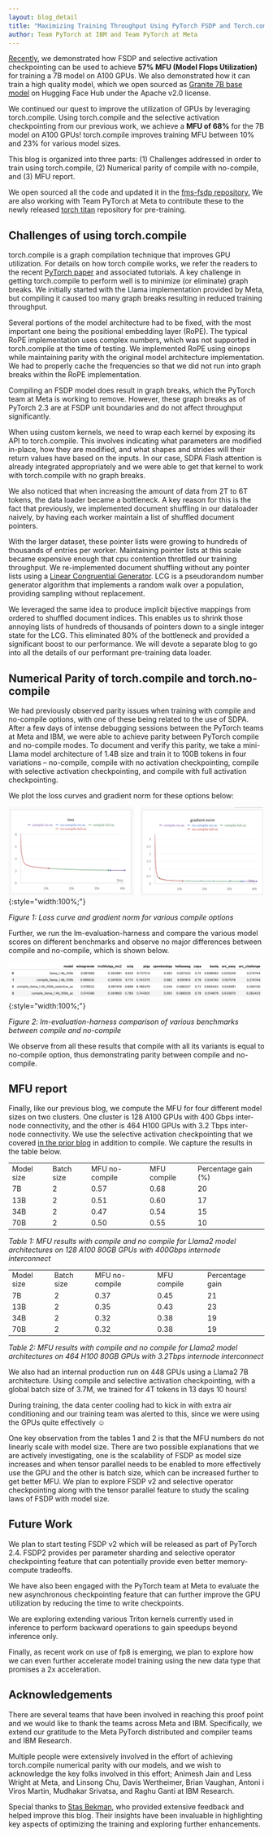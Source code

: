 ```yaml
---
layout: blog_detail
title: "Maximizing Training Throughput Using PyTorch FSDP and Torch.compile"
author: Team PyTorch at IBM and Team PyTorch at Meta
---
```


[Recently](https://pytorch.org/blog/maximizing-training/), we demonstrated how FSDP and selective activation checkpointing can be used to achieve **57% MFU (Model Flops Utilization)** for training a 7B model on A100 GPUs. We also demonstrated how it can train a high quality model, which we open sourced as [Granite 7B base model](https://huggingface.co/ibm/granite-7b-base) on Hugging Face Hub under the Apache v2.0 license.

We continued our quest to improve  the utilization of GPUs by leveraging torch.compile. Using torch.compile and the selective activation checkpointing from our previous work, we achieve a **MFU of 68%** for the 7B model on A100 GPUs! torch.compile improves training MFU between 10% and 23% for various model sizes.

This blog is organized into three parts: (1) Challenges addressed in order to train using torch.compile, (2) Numerical parity of compile with no-compile, and (3) MFU report.

We open sourced all the code and updated it in the [fms-fsdp repository.](https://github.com/foundation-model-stack/fms-fsdp) We are also working with Team PyTorch at Meta to contribute these to the newly released [torch titan](https://github.com/pytorch/torchtitan) repository for pre-training.


## Challenges of using torch.compile

torch.compile is a graph compilation technique that improves GPU utilization. For details on how torch compile works, we refer the readers to the recent [PyTorch paper](https://pytorch.org/blog/pytorch-2-paper-tutorial/) and associated tutorials. A key challenge in getting torch.compile to perform well is to minimize (or eliminate) graph breaks. We initially started with the Llama implementation provided by Meta, but compiling it caused too many  graph breaks resulting in reduced  training throughput. 

Several portions of the model architecture had to be fixed, with the most important one being the positional embedding layer (RoPE). The typical RoPE implementation uses complex numbers, which was not supported in torch.compile at the time of testing. We implemented RoPE using einops while maintaining parity with the original model architecture implementation. We had to properly cache the frequencies so that we did not run into graph breaks within the RoPE implementation.

Compiling an FSDP model does result in graph breaks, which the PyTorch team at Meta is working to remove. However, these graph breaks as of PyTorch 2.3 are at FSDP unit boundaries and do not affect throughput significantly.

When using custom kernels, we need to wrap each kernel by exposing its API to torch.compile.  This involves indicating what parameters are modified in-place, how they are modified, and what shapes and strides will their return values have based on the inputs. In our case, SDPA Flash attention is already integrated appropriately and we were able to get that kernel to work with torch.compile with no graph breaks.

We also noticed that when  increasing the amount of data from 2T to 6T tokens, the data loader became a bottleneck. A key reason for this is the fact that previously, we implemented document shuffling in our dataloader naively, by having each worker maintain a list of shuffled document pointers. 

With the larger dataset, these pointer lists were growing to hundreds of thousands of entries per worker. Maintaining pointer lists at this scale became expensive enough that cpu contention throttled our training throughput. We re-implemented document shuffling without any pointer lists using a [Linear Congruential Generator](https://en.wikipedia.org/wiki/Linear_congruential_generator). LCG is a pseudorandom number generator algorithm that implements a random walk over a population, providing sampling without replacement. 

We leveraged the same idea to produce implicit bijective mappings from ordered to shuffled document indices.  This enables us to shrink those annoying lists of hundreds of thousands of pointers down to a single integer state for the LCG. This eliminated 80% of the bottleneck and provided a significant boost to our performance. We will devote a separate blog to go into all the details of our performant pre-training data loader.


## Numerical Parity of torch.compile and torch.no-compile

We had previously observed parity issues when training with compile and no-compile options, with one of these being related to the use of SDPA. After a few days of intense debugging sessions between the PyTorch teams at Meta and IBM, we were able to achieve parity between PyTorch compile and no-compile modes. To document and verify this parity, we take a mini-Llama model architecture of 1.4B size and train it to 100B tokens in four variations – no-compile, compile with no activation checkpointing, compile with selective activation checkpointing, and compile with full activation checkpointing.

We plot the loss curves and gradient norm for these options below:

![Figure 1: Loss curve and gradient norm for various compile options](/assets/images/max-training-chart.jpg){:style="width:100%;"}

_Figure 1: Loss curve and gradient norm for various compile options_

Further, we run the lm-evaluation-harness and compare the various model scores on different benchmarks and observe no major differences between compile and no-compile, which is shown below.


![Figure 2: lm-evaluation-harness comparison of various benchmarks between compile and no-compile](/assets/images/max-training-table.png){:style="width:100%;"}


_Figure 2: lm-evaluation-harness comparison of various benchmarks between compile and no-compile_

We observe from all these results that compile with all its variants is equal to no-compile option, thus demonstrating parity between compile and no-compile.


## MFU report

Finally, like our previous blog, we compute the MFU for four different model sizes on two clusters.  One cluster is 128 A100 GPUs with 400 Gbps inter-node connectivity,  and the other is 464 H100 GPUs with 3.2 Tbps inter-node connectivity. We use the selective activation checkpointing that we covered [in the prior blog](https://pytorch.org/blog/maximizing-training/) in addition to compile. We capture the results in the table below.


<table class="table table-bordered">
  <tr>
   <td>Model size
   </td>
   <td>Batch size
   </td>
   <td>MFU no-compile 
   </td>
   <td>MFU compile
   </td>
   <td>Percentage gain (%)
   </td>
  </tr>
  <tr>
   <td>7B
   </td>
   <td>2
   </td>
   <td>0.57
   </td>
   <td>0.68
   </td>
   <td>20
   </td>
  </tr>
  <tr>
   <td>13B
   </td>
   <td>2
   </td>
   <td>0.51
   </td>
   <td>0.60
   </td>
   <td>17
   </td>
  </tr>
  <tr>
   <td>34B
   </td>
   <td>2
   </td>
   <td>0.47
   </td>
   <td>0.54
   </td>
   <td>15
   </td>
  </tr>
  <tr>
   <td>70B
   </td>
   <td>2
   </td>
   <td>0.50
   </td>
   <td>0.55
   </td>
   <td>10
   </td>
  </tr>
</table>


_Table 1: MFU results with compile and no compile for Llama2 model architectures on 128 A100 80GB GPUs with 400Gbps internode interconnect_


<table class="table table-bordered mt-5">
  <tr>
   <td>Model size
   </td>
   <td>Batch size
   </td>
   <td>MFU no-compile 
   </td>
   <td>MFU compile 
   </td>
   <td>Percentage gain
   </td>
  </tr>
  <tr>
   <td>7B
   </td>
   <td>2
   </td>
   <td>0.37
   </td>
   <td>0.45
   </td>
   <td>21
   </td>
  </tr>
  <tr>
   <td>13B
   </td>
   <td>2
   </td>
   <td>0.35
   </td>
   <td>0.43
   </td>
   <td>23
   </td>
  </tr>
  <tr>
   <td>34B
   </td>
   <td>2
   </td>
   <td>0.32
   </td>
   <td>0.38
   </td>
   <td>19
   </td>
  </tr>
  <tr>
   <td>70B
   </td>
   <td>2
   </td>
   <td>0.32
   </td>
   <td>0.38
   </td>
   <td>19
   </td>
  </tr>
</table>


_Table 2: MFU results with compile and no compile for Llama2 model architectures on 464 H100 80GB GPUs with 3.2Tbps internode interconnect_

We also had an internal production run on 448 GPUs using a Llama2 7B architecture. Using compile and selective activation checkpointing, with a global batch size of 3.7M, we trained for 4T tokens in 13 days 10 hours!

During training, the data center cooling had to kick in with extra air conditioning and our training team was alerted to this, since we were using the GPUs quite effectively ☺ 

One key observation from the tables 1 and 2 is that the MFU numbers do not linearly scale with model size. There are two possible explanations that we are actively investigating, one is the scalability of FSDP as model size increases and when tensor parallel needs to be enabled to more effectively use the GPU and the other is batch size, which can be increased further to get better MFU. We plan to explore FSDP v2 and selective operator checkpointing along with the tensor parallel feature to study the scaling laws of FSDP with model size.


## Future Work

We plan to start testing FSDP v2 which will be released as part of PyTorch 2.4.  FSDP2 provides per parameter sharding and selective operator checkpointing feature that can potentially provide even better memory-compute tradeoffs.

We have also been engaged with the PyTorch team at Meta to evaluate the new asynchronous checkpointing feature that can further improve the GPU utilization by reducing the time to write checkpoints.

We are exploring extending various Triton kernels currently used in inference to perform backward operations to gain speedups beyond inference only.

Finally, as recent work on use of fp8 is emerging, we plan to explore how we can even further accelerate model training using the new data type that promises a 2x acceleration. 


## Acknowledgements

There are several teams that have been involved in reaching this proof point and we would like to thank the teams across Meta and IBM. Specifically, we extend our gratitude to the Meta PyTorch distributed and compiler teams and IBM Research.

Multiple people were extensively involved in the effort of achieving torch.compile numerical parity with our models, and we wish to acknowledge the key folks involved in this effort; Animesh Jain and Less Wright at Meta, and Linsong Chu, Davis Wertheimer, Brian Vaughan, Antoni i Viros Martin, Mudhakar Srivatsa,  and Raghu Ganti at IBM Research.

Special thanks to [Stas Bekman](https://www.linkedin.com/in/stasbekman/?originalSubdomain=ca), who provided extensive feedback and helped improve this blog. Their insights have been invaluable in highlighting key aspects of optimizing the training and exploring further enhancements.
